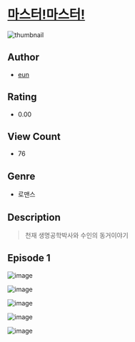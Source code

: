 # [마스터!마스터!](https://comic.naver.com/challenge/list?titleId=811450)
![thumbnail](https://image-comic.pstatic.net/user_contents_data/challenge_comic/2023/05/25/328656/upload_7089287261815386935_480x623.jpeg)

## Author
- [eun](https://comic.naver.com/artistTitle?id=328656)

## Rating
- 0.00

## View Count
- 76

## Genre
- 로맨스

## Description
> 천재 생명공학박사와 수인의 동거이야기


## Episode 1
![image](https://image-comic.pstatic.net/user_contents_data/challenge_comic/2023/05/26/328656/upload_3991655165293965625.jpeg)

![image](https://image-comic.pstatic.net/user_contents_data/challenge_comic/2023/05/26/328656/upload_7161679103127021108.jpeg)

![image](https://image-comic.pstatic.net/user_contents_data/challenge_comic/2023/05/26/328656/upload_3689910670300897844.jpeg)

![image](https://image-comic.pstatic.net/user_contents_data/challenge_comic/2023/05/26/328656/upload_3472892560491492708.jpeg)

![image](https://image-comic.pstatic.net/user_contents_data/challenge_comic/2023/05/26/328656/upload_7161393217151448163.jpeg)
